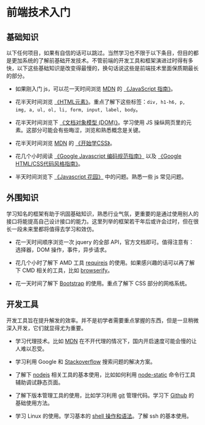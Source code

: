 # 前端技术入门

## 基础知识

以下任何项目，如果有自信的话可以跳过。当然学习也不限于以下条目，但目的都是更加系统的了解前基础开发技术。不管前端的开发工具和框架演进过时得有多快，以下这些基础知识是改变得最慢的，换句话说这些是前端技术里面保质期最长的部分。

+ 如果刚入门 js，可以花一天时间浏览 [MDN][mdn] 的 [《JavaScript 指南》][mdn-js-guide]。

+ 花半天时间浏览 [《HTML元素》][html-elem]。重点了解下这些标签：`div, h1-h6, p, img, a, ul, ol, li, form, input, label, body`。

+ 花半天时间浏览下 [《文档对象模型 (DOM)》][dom-guide]。学习使用 JS 操纵网页里的元素。这部分可能会有些晦涩，浏览和熟悉概念是关键。

+ 花半天时间浏览 [MDN][mdn] 的 [《开始学CSS》][css-getting-started]。

+ 花几个小时阅读 [《Google Javascript 编码规范指南》][google-js-guide] 以及 [《Google HTML/CSS代码风格指南》][html-css-guide]。

+ 半天时间浏览下 [《Javascript 花园》][js-garden] 中的问题。熟悉一些 js 常见问题。

## 外围知识

学习知名的框架有助于巩固基础知识，熟悉行业气氛，更重要的是通过使用别人的接口将能提高自己设计接口的能力。这里列举的框架若干年后或许会过时，但在很长一段未来里都将值得去学习和效仿。

+ 花一天时间顺序浏览一次 jquery 的全部 API，官方文档即可。值得注意有：选择器，DOM 操作，事件，异步请求。

+ 花几个小时了解下 AMD 工具 [requirejs][requirejs] 的使用。如果感兴趣的话可以再了解下 CMD 相关的工具，比如 [browserify][browserify]。

+ 花一天时间了解下 [Bootstrap][bootstrap] 的使用。重点了解下 CSS 部分的网格系统。

## 开发工具

开发工具旨在提升解发的效率。并不是初学者需要重点掌握的东西，但是一旦稍微深入开发，它们就显得尤为重要。

+ 学习代理技术。比如 [MDN][mdn] 在不开代理的情况下，国内开启速度可能会慢的让人难以忍受。

+ 学习利用 Google 和 [Stackoverflow][stackoverflow] 搜索问题的解决方案。

+ 了解下 [nodejs][nodejs] 相关工具的基本使用，比如如何利用 [node-static][node-static] 命令行工具辅助调试静态页面。

+ 了解下版本管理工具的使用，比如学习利用 [git][git] 管理代码。学习下 [Github][github] 的基础使用方法。

+ 学习 Linux 的使用。学习基本的 [shell 操作和语法][shell]。了解 ssh 的基本使用。


[mdn]: https://developer.mozilla.org

[mdn-js-guide]: https://developer.mozilla.org/zh-CN/docs/Web/JavaScript/Guide

[js-garden]: http://bonsaiden.github.io/JavaScript-Garden/zh/

[html-elem]: https://developer.mozilla.org/zh-CN/docs/Web/HTML/Element

[dom-guide]: https://developer.mozilla.org/zh-CN/docs/Web/API/Document_Object_Model

[css-getting-started]: https://developer.mozilla.org/zh-CN/docs/Web/Guide/CSS/Getting_started

[google-js-guide]: http://alloyteam.github.io/JX/doc/specification/google-javascript.xml

[html-css-guide]: http://chajn.org/htmlcssguide/htmlcssguide.html

[requirejs]: http://requirejs.org/

[browserify]: http://browserify.org/

[bootstrap]: http://getbootstrap.com/

[nodejs]: nodejs.org

[node-static]: https://www.npmjs.org/package/node-static

[git]: http://git-scm.com

[github]: https://github.com/

[stackoverflow]: http://stackoverflow.com/

[shell]: http://wiki.ubuntu.org.cn/Shell%E7%BC%96%E7%A8%8B%E5%9F%BA%E7%A1%80
